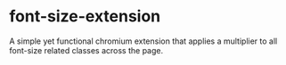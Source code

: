 # font-size-extension
A simple yet functional chromium extension that applies a multiplier to all font-size related classes across the page.
